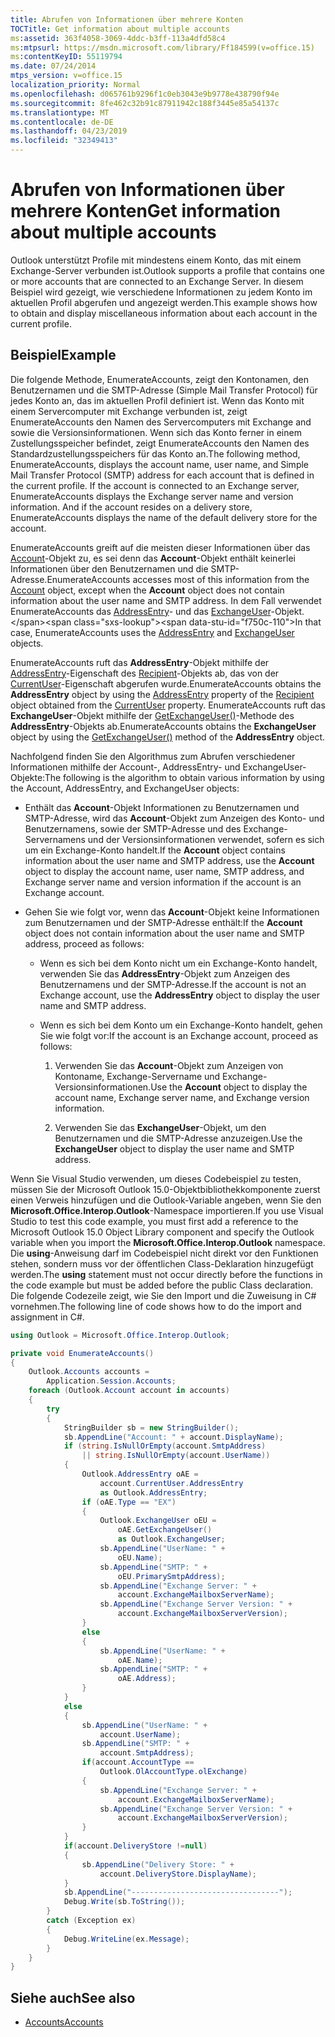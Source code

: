 ```yaml
---
title: Abrufen von Informationen über mehrere Konten
TOCTitle: Get information about multiple accounts
ms:assetid: 363f4058-3069-4ddc-b3ff-113a4dfd58c4
ms:mtpsurl: https://msdn.microsoft.com/library/Ff184599(v=office.15)
ms:contentKeyID: 55119794
ms.date: 07/24/2014
mtps_version: v=office.15
localization_priority: Normal
ms.openlocfilehash: d065761b9296f1c0eb3043e9b9778e438790f94e
ms.sourcegitcommit: 8fe462c32b91c87911942c188f3445e85a54137c
ms.translationtype: MT
ms.contentlocale: de-DE
ms.lasthandoff: 04/23/2019
ms.locfileid: "32349413"
---
```

# <a name="get-information-about-multiple-accounts"></a><span data-ttu-id="f750c-102">Abrufen von Informationen über mehrere Konten</span><span class="sxs-lookup"><span data-stu-id="f750c-102">Get information about multiple accounts</span></span>

<span data-ttu-id="f750c-103">Outlook unterstützt Profile mit mindestens einem Konto, das mit einem Exchange-Server verbunden ist.</span><span class="sxs-lookup"><span data-stu-id="f750c-103">Outlook supports a profile that contains one or more accounts that are connected to an Exchange Server.</span></span> <span data-ttu-id="f750c-104">In diesem Beispiel wird gezeigt, wie verschiedene Informationen zu jedem Konto im aktuellen Profil abgerufen und angezeigt werden.</span><span class="sxs-lookup"><span data-stu-id="f750c-104">This example shows how to obtain and display miscellaneous information about each account in the current profile.</span></span>

## <a name="example"></a><span data-ttu-id="f750c-105">Beispiel</span><span class="sxs-lookup"><span data-stu-id="f750c-105">Example</span></span>

<span data-ttu-id="f750c-p102">Die folgende Methode, EnumerateAccounts, zeigt den Kontonamen, den Benutzernamen und die SMTP-Adresse (Simple Mail Transfer Protocol) für jedes Konto an, das im aktuellen Profil definiert ist. Wenn das Konto mit einem Servercomputer mit Exchange verbunden ist, zeigt EnumerateAccounts den Namen des Servercomputers mit Exchange and sowie die Versionsinformationen. Wenn sich das Konto ferner in einem Zustellungsspeicher befindet, zeigt EnumerateAccounts den Namen des Standardzustellungsspeichers für das Konto an.</span><span class="sxs-lookup"><span data-stu-id="f750c-p102">The following method, EnumerateAccounts, displays the account name, user name, and Simple Mail Transfer Protocol (SMTP) address for each account that is defined in the current profile. If the account is connected to an Exchange server, EnumerateAccounts displays the Exchange server name and version information. And if the account resides on a delivery store, EnumerateAccounts displays the name of the default delivery store for the account.</span></span>

<span data-ttu-id="f750c-109">EnumerateAccounts greift auf die meisten dieser Informationen über das [Account](https://msdn.microsoft.com/library/bb645103\(v=office.15\))-Objekt zu, es sei denn das **Account**-Objekt enthält keinerlei Informationen über den Benutzernamen und die SMTP-Adresse.</span><span class="sxs-lookup"><span data-stu-id="f750c-109">EnumerateAccounts accesses most of this information from the [Account](https://msdn.microsoft.com/library/bb645103\(v=office.15\)) object, except when the **Account** object does not contain information about the user name and SMTP address.</span></span> <span data-ttu-id="f750c-110">In dem Fall verwendet EnumerateAccounts das [AddressEntry](https://msdn.microsoft.com/library/bb609728\(v=office.15\))- und das [ExchangeUser](https://msdn.microsoft.com/library/bb609574\(v=office.15\))-Objekt.</span><span class="sxs-lookup"><span data-stu-id="f750c-110">In that case, EnumerateAccounts uses the [AddressEntry](https://msdn.microsoft.com/library/bb609728\(v=office.15\)) and [ExchangeUser](https://msdn.microsoft.com/library/bb609574\(v=office.15\)) objects.</span></span> 

<span data-ttu-id="f750c-111">EnumerateAccounts ruft das **AddressEntry**-Objekt mithilfe der [AddressEntry](https://msdn.microsoft.com/library/bb644359\(v=office.15\))-Eigenschaft des [Recipient](https://msdn.microsoft.com/library/bb624370\(v=office.15\))-Objekts ab, das von der [CurrentUser](https://msdn.microsoft.com/library/ff184864\(v=office.15\))-Eigenschaft abgerufen wurde.</span><span class="sxs-lookup"><span data-stu-id="f750c-111">EnumerateAccounts obtains the **AddressEntry** object by using the [AddressEntry](https://msdn.microsoft.com/library/bb644359\(v=office.15\)) property of the [Recipient](https://msdn.microsoft.com/library/bb624370\(v=office.15\)) object obtained from the [CurrentUser](https://msdn.microsoft.com/library/ff184864\(v=office.15\)) property.</span></span> <span data-ttu-id="f750c-112">EnumerateAccounts ruft das **ExchangeUser**-Objekt mithilfe der [GetExchangeUser()](https://msdn.microsoft.com/library/bb611808\(v=office.15\))-Methode des **AddressEntry**-Objekts ab.</span><span class="sxs-lookup"><span data-stu-id="f750c-112">EnumerateAccounts obtains the **ExchangeUser** object by using the [GetExchangeUser()](https://msdn.microsoft.com/library/bb611808\(v=office.15\)) method of the **AddressEntry** object.</span></span> 

<span data-ttu-id="f750c-113">Nachfolgend finden Sie den Algorithmus zum Abrufen verschiedener Informationen mithilfe der Account-, AddressEntry- und ExchangeUser-Objekte:</span><span class="sxs-lookup"><span data-stu-id="f750c-113">The following is the algorithm to obtain various information by using the Account, AddressEntry, and ExchangeUser objects:</span></span>

- <span data-ttu-id="f750c-114">Enthält das **Account**-Objekt Informationen zu Benutzernamen und SMTP-Adresse, wird das **Account**-Objekt zum Anzeigen des Konto- und Benutzernamens, sowie der SMTP-Adresse und des Exchange-Servernamens und der Versionsinformationen verwendet, sofern es sich um ein Exchange-Konto handelt.</span><span class="sxs-lookup"><span data-stu-id="f750c-114">If the **Account** object contains information about the user name and SMTP address, use the **Account** object to display the account name, user name, SMTP address, and Exchange server name and version information if the account is an Exchange account.</span></span>

- <span data-ttu-id="f750c-115">Gehen Sie wie folgt vor, wenn das **Account**-Objekt keine Informationen zum Benutzernamen und der SMTP-Adresse enthält:</span><span class="sxs-lookup"><span data-stu-id="f750c-115">If the **Account** object does not contain information about the user name and SMTP address, proceed as follows:</span></span>
    
  - <span data-ttu-id="f750c-116">Wenn es sich bei dem Konto nicht um ein Exchange-Konto handelt, verwenden Sie das **AddressEntry**-Objekt zum Anzeigen des Benutzernamens und der SMTP-Adresse.</span><span class="sxs-lookup"><span data-stu-id="f750c-116">If the account is not an Exchange account, use the **AddressEntry** object to display the user name and SMTP address.</span></span>
    
  - <span data-ttu-id="f750c-117">Wenn es sich bei dem Konto um ein Exchange-Konto handelt, gehen Sie wie folgt vor:</span><span class="sxs-lookup"><span data-stu-id="f750c-117">If the account is an Exchange account, proceed as follows:</span></span>
        
    1.  <span data-ttu-id="f750c-118">Verwenden Sie das **Account**-Objekt zum Anzeigen von Kontoname, Exchange-Servername und Exchange-Versionsinformationen.</span><span class="sxs-lookup"><span data-stu-id="f750c-118">Use the **Account** object to display the account name, Exchange server name, and Exchange version information.</span></span>
        
    2.  <span data-ttu-id="f750c-119">Verwenden Sie das **ExchangeUser**-Objekt, um den Benutzernamen und die SMTP-Adresse anzuzeigen.</span><span class="sxs-lookup"><span data-stu-id="f750c-119">Use the **ExchangeUser** object to display the user name and SMTP address.</span></span>

<span data-ttu-id="f750c-120">Wenn Sie Visual Studio verwenden, um dieses Codebeispiel zu testen, müssen Sie der Microsoft Outlook 15.0-Objektbibliothekkomponente zuerst einen Verweis hinzufügen und die Outlook-Variable angeben, wenn Sie den **Microsoft.Office.Interop.Outlook**-Namespace importieren.</span><span class="sxs-lookup"><span data-stu-id="f750c-120">If you use Visual Studio to test this code example, you must first add a reference to the Microsoft Outlook 15.0 Object Library component and specify the Outlook variable when you import the **Microsoft.Office.Interop.Outlook** namespace.</span></span> <span data-ttu-id="f750c-121">Die **using**-Anweisung darf im Codebeispiel nicht direkt vor den Funktionen stehen, sondern muss vor der öffentlichen Class-Deklaration hinzugefügt werden.</span><span class="sxs-lookup"><span data-stu-id="f750c-121">The **using** statement must not occur directly before the functions in the code example but must be added before the public Class declaration.</span></span> <span data-ttu-id="f750c-122">Die folgende Codezeile zeigt, wie Sie den Import und die Zuweisung in C\# vornehmen.</span><span class="sxs-lookup"><span data-stu-id="f750c-122">The following line of code shows how to do the import and assignment in C\#.</span></span>

```csharp
using Outlook = Microsoft.Office.Interop.Outlook;
```

```csharp
private void EnumerateAccounts()
{
    Outlook.Accounts accounts =
        Application.Session.Accounts;
    foreach (Outlook.Account account in accounts)
    {
        try
        {
            StringBuilder sb = new StringBuilder();
            sb.AppendLine("Account: " + account.DisplayName);
            if (string.IsNullOrEmpty(account.SmtpAddress)
                || string.IsNullOrEmpty(account.UserName))
            {
                Outlook.AddressEntry oAE =
                    account.CurrentUser.AddressEntry
                    as Outlook.AddressEntry;
                if (oAE.Type == "EX")
                {
                    Outlook.ExchangeUser oEU =
                        oAE.GetExchangeUser()
                        as Outlook.ExchangeUser;
                    sb.AppendLine("UserName: " +
                        oEU.Name);
                    sb.AppendLine("SMTP: " +
                        oEU.PrimarySmtpAddress);
                    sb.AppendLine("Exchange Server: " +
                        account.ExchangeMailboxServerName);
                    sb.AppendLine("Exchange Server Version: " +
                        account.ExchangeMailboxServerVersion); 
                }
                else
                {
                    sb.AppendLine("UserName: " +
                        oAE.Name);
                    sb.AppendLine("SMTP: " +
                        oAE.Address);
                }
            }
            else
            {
                sb.AppendLine("UserName: " +
                    account.UserName);
                sb.AppendLine("SMTP: " +
                    account.SmtpAddress);
                if(account.AccountType == 
                    Outlook.OlAccountType.olExchange)
                {
                    sb.AppendLine("Exchange Server: " +
                        account.ExchangeMailboxServerName);
                    sb.AppendLine("Exchange Server Version: " +
                        account.ExchangeMailboxServerVersion); 
                }
            }
            if(account.DeliveryStore !=null)
            {
                sb.AppendLine("Delivery Store: " +
                    account.DeliveryStore.DisplayName);
            }
            sb.AppendLine("---------------------------------");
            Debug.Write(sb.ToString());
        }
        catch (Exception ex)
        {
            Debug.WriteLine(ex.Message);
        }
    }
}
```

## <a name="see-also"></a><span data-ttu-id="f750c-123">Siehe auch</span><span class="sxs-lookup"><span data-stu-id="f750c-123">See also</span></span>

- [<span data-ttu-id="f750c-124">Accounts</span><span class="sxs-lookup"><span data-stu-id="f750c-124">Accounts</span></span>](accounts.md)

